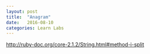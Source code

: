 ```yaml
---
layout: post
title:  "Anagram"
date:   2016-08-10
categories: Learn Labs
---
```


http://ruby-doc.org/core-2.1.2/String.html#method-i-split
